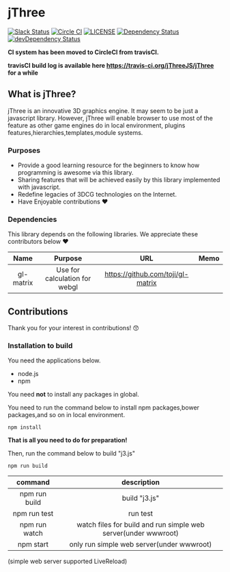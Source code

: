 # jThree
[![Slack Status](https://jthree-slackin.herokuapp.com/badge.svg)](https://jthree-slackin.herokuapp.com/)
[![Circle CI](https://circleci.com/gh/jThreeJS/jThree.svg?style=svg)](https://circleci.com/gh/jThreeJS/jThree)
[![LICENSE](https://img.shields.io/badge/license-MIT-blue.svg)](https://github.com/jThreeJS/jThree/blob/develop/LICENSE)
[![Dependency Status](https://david-dm.org/jThreeJS/jThree.svg)](https://david-dm.org/jThreeJS/jThree)
[![devDependency Status](https://david-dm.org/jThreeJS/jThree/dev-status.svg)](https://david-dm.org/jThreeJS/jThree#info=devDependencies)

**CI system has been moved to CircleCI from travisCI.**

**travisCI build log is available here https://travis-ci.org/jThreeJS/jThree for a while**

## What is jThree?

jThree is an innovative 3D graphics engine. It may seem to be just a javascript library.
However, jThree will enable browser to use most of the feature as other game engines do in local environment, plugins features,hierarchies,templates,module systems.


### Purposes

* Provide a good learning resource for the beginners to know how programming is awesome via this library.
* Sharing features that will be achieved easily by this library implemented with javascript.
* Redefine legacies of 3DCG technologies on the Internet.
* Have Enjoyable contributions :heart:


### Dependencies

This library depends on the following libraries. We appreciate these contributors below :heart:

|Name|Purpose|URL|Memo|
|:-:|:-:|:-:|:-:|
|gl-matrix|Use for calculation for webgl|https://github.com/toji/gl-matrix||


## Contributions

Thank you for your interest in contributions!   :kissing_smiling_eyes:


### Installation to build

You need the applications below.
* node.js
* npm

You need **not** to install any packages in global.

You need to run the command below to install npm packages,bower packages,and so on in local environment.

```shell
npm install
```

**That is all you need to do for preparation!**

Then, run the command below to build "j3.js"

```shell
npm run build
```

|command|description|
|:-:|:-:|
|npm run build|build "j3.js"|
|npm run test|run test|
|npm run watch|watch files for build and run simple web server(under wwwroot)|
|npm start|only run simple web server(under wwwroot)|

(simple web server supported LiveReload)
